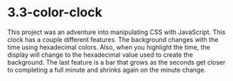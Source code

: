 # 3.3-color-clock

This project was an adventure into manipulating CSS with JavaScript. This clock has a couple different features. The background changes with the time using hexadecimal colors. Also, when you highlight the time, the display will change to the hexadecimal value used to create the background. The last feature is a bar that grows as the seconds get closer to completing a full minute and shrinks again on the minute change.
